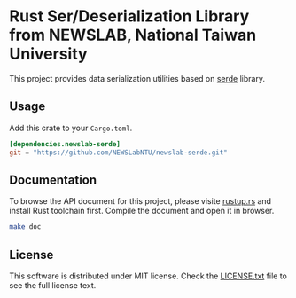 # Rust Ser/Deserialization Library from NEWSLAB, National Taiwan University

This project provides data serialization utilities based
on [serde](https://serde.rs/) library.

## Usage

Add this crate to your `Cargo.toml`.

```toml
[dependencies.newslab-serde]
git = "https://github.com/NEWSLabNTU/newslab-serde.git"
```

## Documentation

To browse the API document for this project, please visite
[rustup.rs](https://rustup.rs/) and install Rust toolchain
first. Compile the document and open it in browser.

```bash
make doc
```

## License

This software is distributed under MIT license. Check the
[LICENSE.txt](LICENSE.txt) file to see the full license text.
